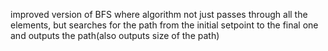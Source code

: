 improved version of BFS where algorithm not just passes through all the elements, but searches for the path from the initial setpoint to the final one and outputs the path(also outputs size of the path) 
